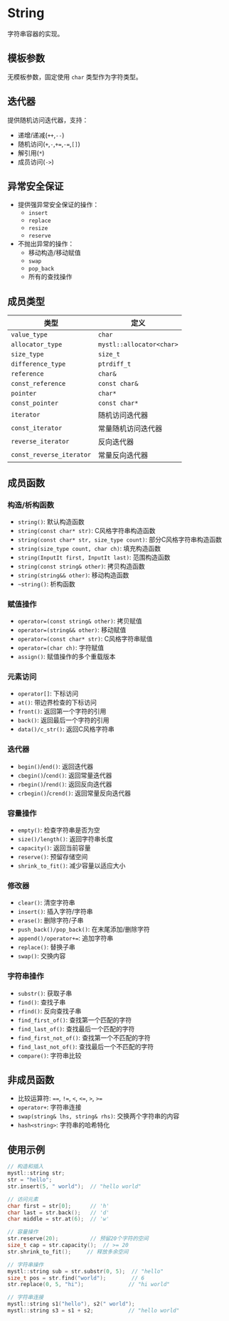 # String

字符串容器的实现。



## 模板参数

无模板参数，固定使用 `char` 类型作为字符类型。



## 迭代器

提供随机访问迭代器，支持：
- 递增/递减(`++`,`--`)
- 随机访问(`+`,`-`,`+=`,`-=`,`[]`)
- 解引用(`*`)
- 成员访问(`->`)



## 异常安全保证

- 提供强异常安全保证的操作：
  - `insert`
  - `replace`
  - `resize`
  - `reserve`
- 不抛出异常的操作：
  - 移动构造/移动赋值
  - `swap`
  - `pop_back`
  - 所有的查找操作



## 成员类型

类型 | 定义
---|---
`value_type` | `char`
`allocator_type` | `mystl::allocator<char>`
`size_type` | `size_t`
`difference_type` | `ptrdiff_t`
`reference` | `char&`
`const_reference` | `const char&`
`pointer` | `char*`
`const_pointer` | `const char*`
`iterator` | 随机访问迭代器
`const_iterator` | 常量随机访问迭代器
`reverse_iterator` | 反向迭代器
`const_reverse_iterator` | 常量反向迭代器



## 成员函数

### 构造/析构函数

- `string()`: 默认构造函数
- `string(const char* str)`: C风格字符串构造函数
- `string(const char* str, size_type count)`: 部分C风格字符串构造函数
- `string(size_type count, char ch)`: 填充构造函数
- `string(InputIt first, InputIt last)`: 范围构造函数
- `string(const string& other)`: 拷贝构造函数
- `string(string&& other)`: 移动构造函数
- `~string()`: 析构函数



### 赋值操作

- `operator=(const string& other)`: 拷贝赋值
- `operator=(string&& other)`: 移动赋值
- `operator=(const char* str)`: C风格字符串赋值
- `operator=(char ch)`: 字符赋值
- `assign()`: 赋值操作的多个重载版本



### 元素访问

- `operator[]`: 下标访问
- `at()`: 带边界检查的下标访问
- `front()`: 返回第一个字符的引用
- `back()`: 返回最后一个字符的引用
- `data()/c_str()`: 返回C风格字符串



### 迭代器

- `begin()`/`end()`: 返回迭代器
- `cbegin()`/`cend()`: 返回常量迭代器
- `rbegin()`/`rend()`: 返回反向迭代器
- `crbegin()`/`crend()`: 返回常量反向迭代器



### 容量操作

- `empty()`: 检查字符串是否为空
- `size()/length()`: 返回字符串长度
- `capacity()`: 返回当前容量
- `reserve()`: 预留存储空间
- `shrink_to_fit()`: 减少容量以适应大小



### 修改器

- `clear()`: 清空字符串
- `insert()`: 插入字符/字符串
- `erase()`: 删除字符/子串
- `push_back()/pop_back()`: 在末尾添加/删除字符
- `append()/operator+=`: 追加字符串
- `replace()`: 替换子串
- `swap()`: 交换内容



### 字符串操作

- `substr()`: 获取子串
- `find()`: 查找子串
- `rfind()`: 反向查找子串
- `find_first_of()`: 查找第一个匹配的字符
- `find_last_of()`: 查找最后一个匹配的字符
- `find_first_not_of()`: 查找第一个不匹配的字符
- `find_last_not_of()`: 查找最后一个不匹配的字符
- `compare()`: 字符串比较



## 非成员函数

- 比较运算符: `==`, `!=`, `<`, `<=`, `>`, `>=`
- `operator+`: 字符串连接
- `swap(string& lhs, string& rhs)`: 交换两个字符串的内容
- `hash<string>`: 字符串的哈希特化



## 使用示例

```cpp
// 构造和插入
mystl::string str;
str = "hello";
str.insert(5, " world");  // "hello world"

// 访问元素
char first = str[0];      // 'h'
char last = str.back();   // 'd'
char middle = str.at(6);  // 'w'

// 容量操作
str.reserve(20);          // 预留20个字符的空间
size_t cap = str.capacity();  // >= 20
str.shrink_to_fit();     // 释放多余空间

// 字符串操作
mystl::string sub = str.substr(0, 5);  // "hello"
size_t pos = str.find("world");        // 6
str.replace(0, 5, "hi");              // "hi world"

// 字符串连接
mystl::string s1("hello"), s2(" world");
mystl::string s3 = s1 + s2;           // "hello world"
``` 